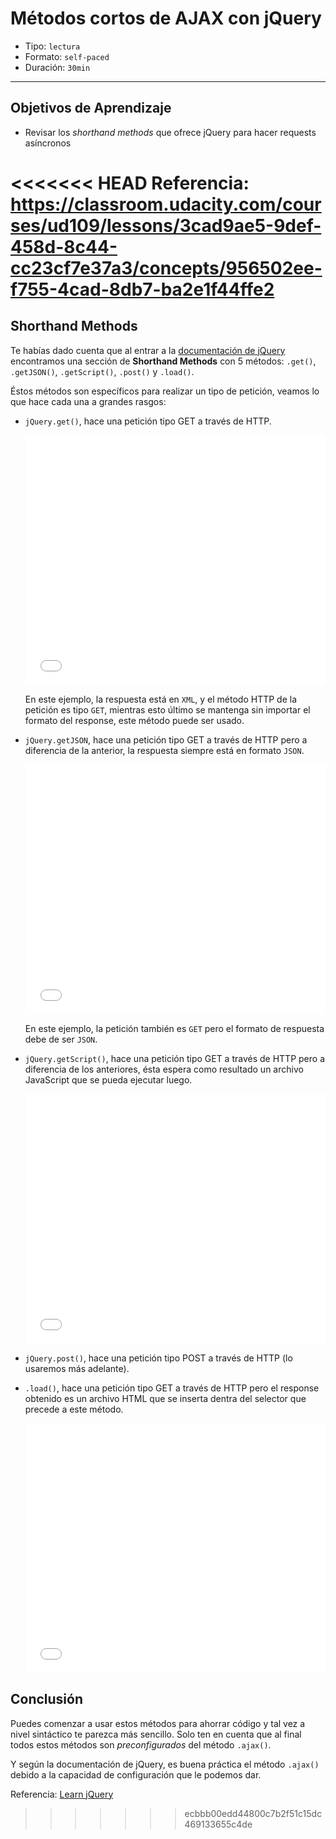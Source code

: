 # Métodos cortos de AJAX con jQuery

- Tipo: `lectura`
- Formato: `self-paced`
- Duración: `30min`

***

## Objetivos de Aprendizaje

- Revisar los _shorthand methods_ que ofrece jQuery para hacer requests asíncronos

<<<<<<< HEAD
Referencia: https://classroom.udacity.com/courses/ud109/lessons/3cad9ae5-9def-458d-8c44-cc23cf7e37a3/concepts/956502ee-f755-4cad-8db7-ba2e1f44ffe2
=======
## Shorthand Methods

Te habías dado cuenta que al entrar a la [documentación de jQuery](http://api.jquery.com/category/ajax/shorthand-methods/) encontramos una sección
de **Shorthand Methods** con 5 métodos: `.get()`, `.getJSON()`, `.getScript()`,
`.post()` y `.load()`.

Éstos métodos son específicos para realizar un tipo de petición, veamos lo que
hace cada una a grandes rasgos:

- `jQuery.get()`, hace una petición tipo GET a través de HTTP.

  <iframe height='400' scrolling='no' title='$.get - jQuery' src='//codepen.io/ivandevp/embed/oEZzqy/?height=265&theme-id=0&default-tab=js,result&embed-version=2' frameborder='no' allowtransparency='true' allowfullscreen='true' style='width: 100%;'>See the Pen <a href='https://codepen.io/ivandevp/pen/oEZzqy/'>$.get - jQuery</a> by Ivan (<a href='https://codepen.io/ivandevp'>@ivandevp</a>) on <a href='https://codepen.io'>CodePen</a>.
  </iframe>

  En este ejemplo, la respuesta está en `XML`, y el método HTTP de la petición
  es tipo `GET`, mientras esto último se mantenga sin importar el formato del
  response, este método puede ser usado.

- `jQuery.getJSON`, hace una petición tipo GET a través de HTTP pero a 
  diferencia de la anterior, la respuesta siempre está en formato `JSON`.

  <iframe height='400' scrolling='no' title='jQuery.getJSON() Example' src='//codepen.io/adrianparr/embed/buFho/?height=265&theme-id=0&default-tab=js,result&embed-version=2' frameborder='no' allowtransparency='true' allowfullscreen='true' style='width: 100%;'>See the Pen <a href='https://codepen.io/adrianparr/pen/buFho/'>jQuery.getJSON() Example</a> by Adrian Parr (<a href='https://codepen.io/adrianparr'>@adrianparr</a>) on <a href='https://codepen.io'>CodePen</a>.
  </iframe>

  En este ejemplo, la petición también es `GET` pero el formato de respuesta 
  debe de ser `JSON`.

- `jQuery.getScript()`, hace una petición tipo GET a través de HTTP pero a 
  diferencia de los anteriores, ésta espera como resultado un archivo JavaScript
  que se pueda ejecutar luego.

  <iframe height='400' scrolling='no' title='$.getScript Example' src='//codepen.io/ivandevp/embed/jZBVMm/?height=265&theme-id=0&default-tab=js,result&embed-version=2' frameborder='no' allowtransparency='true' allowfullscreen='true' style='width: 100%;'>See the Pen <a href='https://codepen.io/ivandevp/pen/jZBVMm/'>$.getScript Example</a> by Ivan (<a href='https://codepen.io/ivandevp'>@ivandevp</a>) on <a href='https://codepen.io'>CodePen</a>.
  </iframe>

- `jQuery.post()`, hace una petición tipo POST a través de HTTP (lo usaremos más
  adelante).

- `.load()`, hace una petición tipo GET a través de HTTP pero el response 
  obtenido es un archivo HTML que se inserta dentra del selector que precede a
  este método.
  
  <iframe height='400' scrolling='no' title='jQuery Ajax example with load()' src='//codepen.io/SitePoint/embed/CwesD/?height=265&theme-id=0&default-tab=js,result&embed-version=2' frameborder='no' allowtransparency='true' allowfullscreen='true' style='width: 100%;'>See the Pen <a href='https://codepen.io/SitePoint/pen/CwesD/'>jQuery Ajax example with load()</a> by SitePoint (<a href='https://codepen.io/SitePoint'>@SitePoint</a>) on <a href='https://codepen.io'>CodePen</a>.
  </iframe>

## Conclusión

Puedes comenzar a usar estos métodos para ahorrar código y tal vez a nivel 
sintáctico te parezca más sencillo. Solo ten en cuenta que al final todos estos
métodos son _preconfigurados_ del método `.ajax()`.

Y según la documentación de jQuery, es buena práctica el método `.ajax()` debido
a la capacidad de configuración que le podemos dar.

Referencia: [Learn jQuery](https://learn.jquery.com/ajax/jquery-ajax-methods/)
>>>>>>> ecbbb00edd44800c7b2f51c15dc469133655c4de
